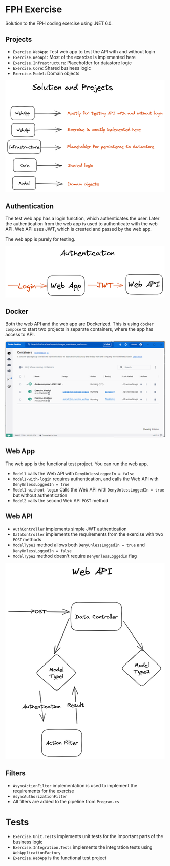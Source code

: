 # FPH Exercise

Solution to the FPH coding exercise using .NET 6.0.

## Projects
* `Exercise.WebApp`: Test web app to test the API with and without login
* `Exercise.WebApi`: Most of the exercise is implemented here
* `Exercise.Infrastructure`: Placeholder for datastore logic
* `Exercise.Core`: Shared business logic
* `Exercise.Model`: Domain objects

[<img src="docs/FPH-Projects.png">](docs/FPH-Projects.png)

## Authentication

The test web app has a login function, which authenticates the user. Later the authentication from the web app is used to authenticate with the web API. Web API uses JWT, which is created and passed by the web app.

The web app is purely for testing.

[<img src="docs/FPH-Authentication.png">](docs/FPH-Authentication.png)


## Docker

Both the web API and the web app are Dockerized. This is using `docker compose` to start two projects in separate containers, where the app has access to API.

[<img src="docs/FPH-Docker.png">]("docs/FPH-Docker.png")

## Web App

The web app is the functional test project. You can run the web app.

* `Model1` calls the Web API with `DenyUnlessLoggedIn = false`
* `Model1-with-login` requires authentication, and calls the Web API with `DenyUnlessLoggedIn = true`
* `Model1-without-login` Calls the Web API with 
`DenyUnlessLoggedIn = true` but without authentication
* `Model2` calls the second Web API `POST` method 

## Web API

* `AuthController` implements simple JWT authentication
* `DataController` implements the requirements from the exercise with two `POST` methods
* `ModelType1` method allows both `DenyUnlessLoggedIn = true` and `DenyUnlessLoggedIn = false`
* `ModelType2` method doesn't require `DenyUnlessLoggedIn` flag

[<img src="docs/FPH-WebApi.png">](docs/FPH-WebApi.png)

## Filters

* `AsyncActionFilter` implementation is used to implement the requirements for the exercise
* `AsyncAuthorizationFilter` 
* All filters are added to the pipeline from `Program.cs` 

# Tests

* `Exercise.Unit.Tests` implements unit tests for the important parts of the business logic
* `Exercise.Integration.Tests` implements the integration tests using `WebApplicationFactory`
* `Exercise.WebApp` is the functional test project

